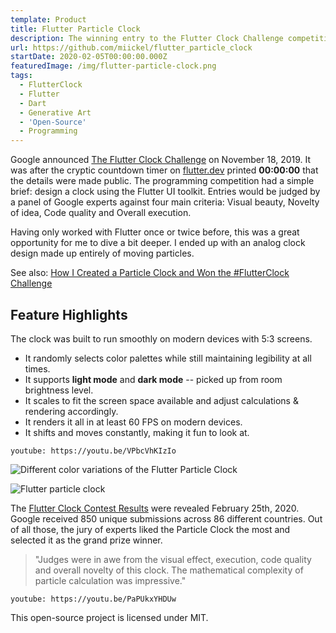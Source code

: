 ```yaml
---
template: Product
title: Flutter Particle Clock
description: The winning entry to the Flutter Clock Challenge competition.
url: https://github.com/miickel/flutter_particle_clock
startDate: 2020-02-05T00:00:00.000Z
featuredImage: /img/flutter-particle-clock.png
tags:
  - FlutterClock
  - Flutter
  - Dart
  - Generative Art
  - 'Open-Source'
  - Programming
---
```


Google announced [The Flutter Clock Challenge](https://youtu.be/rxs69_szCkE) on November 18, 2019. It was after the cryptic countdown timer on [flutter.dev](https://flutter.dev) printed **00:00:00** that the details were made public. The programming competition had a simple brief: design a clock using the Flutter UI toolkit. Entries would be judged by a panel of Google experts against four main criteria: Visual beauty, Novelty of idea, Code quality and Overall execution.

Having only worked with Flutter once or twice before, this was a great opportunity for me to dive a bit deeper. I ended up with an analog clock design made up entirely of moving particles.

See also: [How I Created a Particle Clock and Won the #FlutterClock Challenge](/articles/how-i-created-a-particle-clock-and-won-the-flutterclock-challenge)

## Feature Highlights

The clock was built to run smoothly on modern devices with 5:3 screens.

- It randomly selects color palettes while still maintaining legibility at all times.
- It supports **light mode** and **dark mode** -- picked up from room brightness level.
- It scales to fit the screen space available and adjust calculations & rendering accordingly.
- It renders it all in at least 60 FPS on modern devices.
- It shifts and moves constantly, making it fun to look at.

`youtube: https://youtu.be/VPbcVhKIzIo`

![Different color variations of the Flutter Particle Clock](/img/flutter-clock/particle-clock-montage.png)

![Flutter particle clock](/img/flutter-clock/particle-clock-render-layers.png)

The [Flutter Clock Contest Results](https://medium.com/flutter/its-time-the-flutter-clock-contest-results-dcebe2eb3957) were revealed February 25th, 2020. Google received 850 unique submissions across 86 different countries. Out of all those, the jury of experts liked the Particle Clock the most and selected it as the grand prize winner.

> "Judges were in awe from the visual effect, execution, code quality and overall novelty of this clock. The mathematical complexity of particle calculation was impressive."

`youtube: https://youtu.be/PaPUkxYHDUw`

This open-source project is licensed under MIT.
